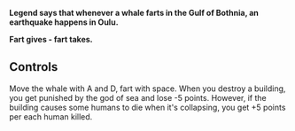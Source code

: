 **Legend says that whenever a whale farts in the Gulf of Bothnia, an earthquake happens in Oulu.**

**Fart gives - fart takes.**

## Controls
Move the whale with A and D, fart with space. When you destroy a building, you get punished by the god of sea and lose -5 points. However, if the building causes some humans to die when it's collapsing, you get +5 points per each human killed.
